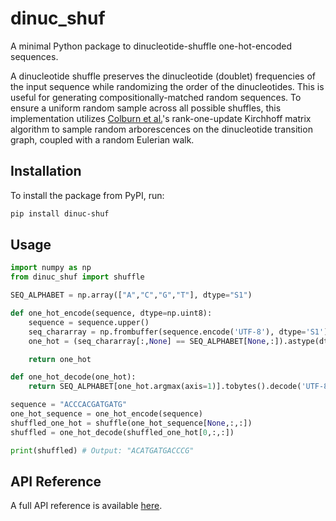 # dinuc_shuf

A minimal Python package to dinucleotide-shuffle one-hot-encoded sequences.

A dinucleotide shuffle preserves the dinucleotide (doublet) frequencies of the input sequence while randomizing the order of the dinucleotides. This is useful for generating compositionally-matched random sequences. To ensure a uniform random sample across all possible shuffles, this implementation utilizes [Colburn et al.](https://doi.org/10.1006/jagm.1996.0014)'s rank-one-update Kirchhoff matrix algorithm to sample random arborescences on the dinucleotide transition graph, coupled with a random Eulerian walk.

## Installation

To install the package from PyPI, run:

```bash
pip install dinuc-shuf
```

## Usage

```python
import numpy as np
from dinuc_shuf import shuffle

SEQ_ALPHABET = np.array(["A","C","G","T"], dtype="S1")

def one_hot_encode(sequence, dtype=np.uint8):
    sequence = sequence.upper()
    seq_chararray = np.frombuffer(sequence.encode('UTF-8'), dtype='S1')
    one_hot = (seq_chararray[:,None] == SEQ_ALPHABET[None,:]).astype(dtype)

    return one_hot

def one_hot_decode(one_hot):
    return SEQ_ALPHABET[one_hot.argmax(axis=1)].tobytes().decode('UTF-8')

sequence = "ACCCACGATGATG"
one_hot_sequence = one_hot_encode(sequence)
shuffled_one_hot = shuffle(one_hot_sequence[None,:,:])
shuffled = one_hot_decode(shuffled_one_hot[0,:,:])

print(shuffled) # Output: "ACATGATGACCCG"
```

## API Reference

A full API reference is available [here](https://austintwang.github.io/dinuc_shuf/).
